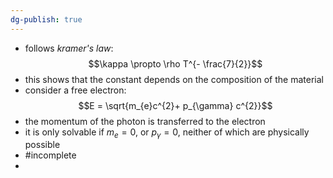 ```yaml
---
dg-publish: true
---
```


- follows *kramer's law*: 
$$\kappa \propto \rho T^{- \frac{7}{2}}$$
- this shows that the constant depends on the composition of the material
- consider a free electron: 
$$E = \sqrt{m_{e}c^{2}+ p_{\gamma} c^{2}}$$
- the momentum of the photon is transferred to the electron
- it is only solvable if $m_{e}=0$, or $p_{\gamma}=0$, neither of which are physically possible
- #incomplete 
- 